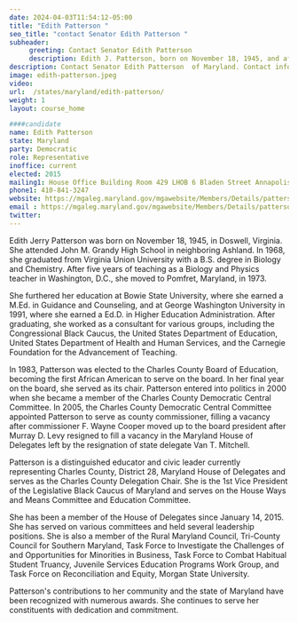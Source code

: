 ```yaml
---
date: 2024-04-03T11:54:12-05:00
title: "Edith Patterson "
seo_title: "contact Senator Edith Patterson "
subheader:
     greeting: Contact Senator Edith Patterson
     description: Edith J. Patterson, born on November 18, 1945, and affiliated with the Democratic Party, is an American politician serving as a member of the Maryland House of Delegates, representing District 28. She assumed office on January 14, 2015.
description: Contact Senator Edith Patterson  of Maryland. Contact information for Edith Patterson  includes email address, phone number, and mailing address.
image: edith-patterson.jpeg
video:
url:  /states/maryland/edith-patterson/
weight: 1
layout: course_home

####candidate
name: Edith Patterson
state: Maryland
party: Democratic
role: Representative
inoffice: current
elected: 2015
mailing1: House Office Building Room 429 LHOB 6 Bladen Street Annapolis, MD 21401
phone1: 410-841-3247
website: https://mgaleg.maryland.gov/mgawebsite/Members/Details/patterson02/
email : https://mgaleg.maryland.gov/mgawebsite/Members/Details/patterson02/
twitter:
---
```


Edith Jerry Patterson was born on November 18, 1945, in Doswell, Virginia. She attended John M. Grandy High School in neighboring Ashland. In 1968, she graduated from Virginia Union University with a B.S. degree in Biology and Chemistry. After five years of teaching as a Biology and Physics teacher in Washington, D.C., she moved to Pomfret, Maryland, in 1973.

She furthered her education at Bowie State University, where she earned a M.Ed. in Guidance and Counseling, and at George Washington University in 1991, where she earned a Ed.D. in Higher Education Administration. After graduating, she worked as a consultant for various groups, including the Congressional Black Caucus, the United States Department of Education, United States Department of Health and Human Services, and the Carnegie Foundation for the Advancement of Teaching.

In 1983, Patterson was elected to the Charles County Board of Education, becoming the first African American to serve on the board. In her final year on the board, she served as its chair. Patterson entered into politics in 2000 when she became a member of the Charles County Democratic Central Committee. In 2005, the Charles County Democratic Central Committee appointed Patterson to serve as county commissioner, filling a vacancy after commissioner F. Wayne Cooper moved up to the board president after Murray D. Levy resigned to fill a vacancy in the Maryland House of Delegates left by the resignation of state delegate Van T. Mitchell.

Patterson is a distinguished educator and civic leader currently representing Charles County, District 28, Maryland House of Delegates and serves as the Charles County Delegation Chair. She is the 1st Vice President of the Legislative Black Caucus of Maryland and serves on the House Ways and Means Committee and Education Committee.

She has been a member of the House of Delegates since January 14, 2015. She has served on various committees and held several leadership positions. She is also a member of the Rural Maryland Council, Tri-County Council for Southern Maryland, Task Force to Investigate the Challenges of and Opportunities for Minorities in Business, Task Force to Combat Habitual Student Truancy, Juvenile Services Education Programs Work Group, and Task Force on Reconciliation and Equity, Morgan State University.

Patterson's contributions to her community and the state of Maryland have been recognized with numerous awards. She continues to serve her constituents with dedication and commitment.
